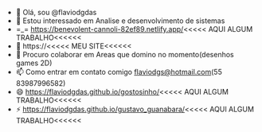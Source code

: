 - 👋 Olá, sou @flaviodgdas
- 👀 Estou interessado em Analise e desenvolvimento de sistemas
- =_= https://benevolent-cannoli-82ef89.netlify.app/<<<<< AQUI ALGUM TRABALHO<<<<<<
- 🌱 https://<<<<< MEU SITE<<<<<<
- 💞️ Procuro colaborar em Areas que domino no momento(desenhos games 2D)
- 📫 Como entrar em contato comigo flaviodgs@hotmail.com(55 83987996582)
- 😄 https://flaviodgdas.github.io/gostosinho/<<<<< AQUI ALGUM TRABALHO<<<<<<
- ⚡ https://flaviodgdas.github.io/gustavo_guanabara/<<<<< AQUI ALGUM TRABALHO<<<<<<


<!---
flaviodgdas/flaviodgdas is a ✨ special ✨ repository because its `README.md` (this file) appears on your GitHub profile.
You can click the Preview link to take a look at your changes.
--->

